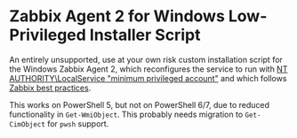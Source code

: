# Zabbix Agent 2 for Windows Low-Privileged Installer Script

An entirely unsupported, use at your own risk custom installation script
for the Windows Zabbix Agent 2, which reconfigures the service to run with
[NT AUTHORITY\LocalService "minimum privileged account"](https://learn.microsoft.com/en-us/windows/win32/services/localservice-account) and which follows [Zabbix best practices](https://www.zabbix.com/documentation/current/en/manual/installation/requirements/best_practices).

This works on PowerShell 5, but not on PowerShell 6/7, due to reduced functionality in `Get-WmiObject`. This probably needs migration to `Get-CimObject` for `pwsh` support.